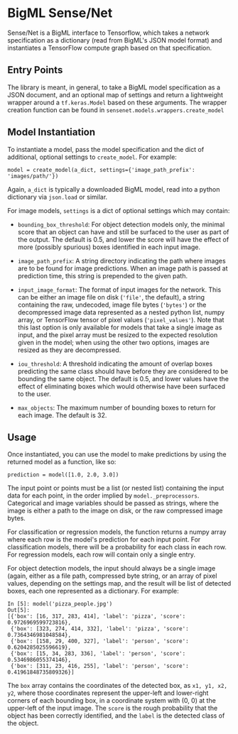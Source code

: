# BigML Sense/Net

Sense/Net is a BigML interface to Tensorflow, which takes a network
specification as a dictionary (read from BigML's JSON model format)
and instantiates a TensorFlow compute graph based on that
specification.

## Entry Points

The library is meant, in general, to take a BigML model specification
as a JSON document, and an optional map of settings and return a
lightweight wrapper around a `tf.keras.Model` based on these
arguments.  The wrapper creation function can be found in
`sensenet.models.wrappers.create_model`

## Model Instantiation

To instantiate a model, pass the model specification and the dict
of additional, optional settings to `create_model`.  For example:

```
model = create_model(a_dict, settings={'image_path_prefix': 'images/path/'})
```

Again, `a_dict` is typically a downloaded BigML model, read into a
python dictionary via `json.load` or similar.

For image models, `settings` is a dict of optional settings which may
contain:

- `bounding_box_threshold`: For object detection models only, the
  minimal score that an object can have and still be surfaced to the
  user as part of the output.  The default is 0.5, and lower the score
  will have the effect of more (possibly spurious) boxes identified in
  each input image.

- `image_path_prefix`: A string directory indicating the path where
  images are to be found for image predictions.  When an image path is
  passed at prediction time, this string is prepended to the given
  path.

- `input_image_format`: The format of input images for the network.
  This can be either an image file on disk (`'file'`, the default), a
  string containing the raw, undecoded, image file bytes (`'bytes'`)
  or the decompressed image data represented as a nested python list,
  numpy array, or TensorFlow tensor of pixel values
  (`'pixel_values'`).  Note that this last option is only available
  for models that take a single image as input, and the pixel array
  must be resized to the expected resolution given in the model; when
  using the other two options, images are resized as they are
  decompressed.

- `iou_threshold`: A threshold indicating the amount of overlap boxes
  predicting the same class should have before they are considered to
  be bounding the same object.  The default is 0.5, and lower values
  have the effect of eliminating boxes which would otherwise have been
  surfaced to the user.

- `max_objects`: The maximum number of bounding boxes to return for
  each image.  The default is 32.


## Usage

Once instantiated, you can use the model to make predictions by using
the returned model as a function, like so:

```
prediction = model([1.0, 2.0, 3.0])
```

The input point or points must be a list (or nested list) containing
the input data for each point, in the order implied by
`model._preprocessors`.  Categorical and image variables should be
passed as strings, where the image is either a path to the image on
disk, or the raw compressed image bytes.

For classification or regression models, the function returns a numpy
array where each row is the model's prediction for each input point.
For classification models, there will be a probability for each class
in each row.  For regression models, each row will contain only a
single entry.

For object detection models, the input should always be a single image
(again, either as a file path, compressed byte string, or an array of
pixel values, depending on the settings map, and the result will be
list of detected boxes, each one represented as a dictionary.  For
example:

```
In [5]: model('pizza_people.jpg')
Out[5]:
[{'box': [16, 317, 283, 414], 'label': 'pizza', 'score': 0.9726969599723816},
 {'box': [323, 274, 414, 332], 'label': 'pizza', 'score': 0.7364346981048584},
 {'box': [158, 29, 400, 327], 'label': 'person', 'score': 0.6204285025596619},
 {'box': [15, 34, 283, 336], 'label': 'person', 'score': 0.5346986055374146},
 {'box': [311, 23, 416, 255], 'label': 'person', 'score': 0.41961848735809326}]
```

The `box` array contains the coordinates of the detected box, as `x1,
y1, x2, y2`, where those coordinates represent the upper-left and
lower-right corners of each bounding box, in a coordinate system with
(0, 0) at the upper-left of the input image.  The `score` is the rough
probability that the object has been correctly identified, and the
`label` is the detected class of the object.
